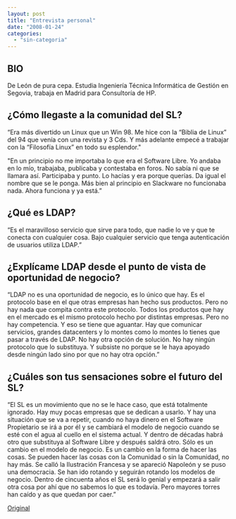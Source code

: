 ```yaml
---
layout: post
title: "Entrevista personal"
date: "2008-01-24"
categories: 
  - "sin-categoria"
---
```


## BIO

De León de pura cepa. Estudia Ingeniería Técnica Informática de Gestión en Segovia, trabaja en Madrid para Consultoría de HP.

## ¿Cómo llegaste a la comunidad del SL?

“Era más divertido un Linux que un Win 98. Me hice con la “Biblia de Linux” del 94 que venía con una revista y 3 Cds. Y más adelante empecé a trabajar con la “Filosofía Linux” en todo su esplendor."

"En un principio no me importaba lo que era el Software Libre. Yo andaba en lo mío, trabajaba, publicaba y contestaba en foros. No sabía ni que se llamara así. Participaba y punto. Lo hacías y era porque querías. Da igual el nombre que se le ponga. Más bien al principio en Slackware no funcionaba nada. Ahora funciona y ya está.”

## ¿Qué es LDAP?

“Es el maravilloso servicio que sirve para todo, que nadie lo ve y que te conecta con cualquier cosa. Bajo cualquier servicio que tenga autenticación de usuarios utiliza LDAP.”

## ¿Explícame LDAP desde el punto de vista de oportunidad de negocio?

“LDAP no es una oportunidad de negocio, es lo único que hay. Es el protocolo base en el que otras empresas han hecho sus productos. Pero no hay nada que compita contra este protocolo. Todos los productos que hay en el mercado es el mismo protocolo hecho por distintas empresas. Pero no hay competencia. Y eso se tiene que aguantar. Hay que comunicar servicios, grandes datacenters y lo montes como lo montes lo tienes que pasar a través de LDAP. No hay otra opción de solución. No hay ningún protocolo que lo substituya. Y subsiste no porque se le haya apoyado desde ningún lado sino por que no hay otra opción.”

## ¿Cuáles son tus sensaciones sobre el futuro del SL?

“El SL es un movimiento que no se le hace caso, que está totalmente ignorado. Hay muy pocas empresas que se dedican a usarlo. Y hay una situación que se va a repetir, cuando no haya dinero en el Software Propietario se irá a por él y se cambiará el modelo de negocio cuando se esté con el agua al cuello en el sistema actual. Y dentro de décadas habrá otro que substituya al Software Libre y después saldrá otro. Sólo es un cambio en el modelo de negocio. Es un cambio en la forma de hacer las cosas. Se pueden hacer las cosas con la Comunidad o sin la Comunidad, no hay más. Se calló la Ilustración Francesa y se apareció Napoleón y se puso una democracia. Se han ido rotando y seguirán rotando los modelos de negocio. Dentro de cincuenta años el SL será lo genial y empezará a salir otra cosa por ahí que no sabemos lo que es todavía. Pero mayores torres han caído y as que quedan por caer.”

[Original](https://www.e-verano.org/edicion/2007/index.php?option=com_content&task=view&id=114&Itemid=1)
